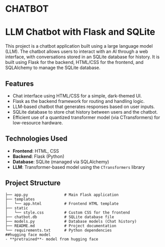 # CHATBOT
# LLM Chatbot with Flask and SQLite

This project is a chatbot application built using a large language model (LLM). The chatbot allows users to interact with an AI through a web interface, with conversations stored in an SQLite database for history. It is built using Flask for the backend, HTML/CSS for the frontend, and SQLAlchemy to manage the SQLite database.

## Features
- Chat interface using HTML/CSS for a simple, dark-themed UI.
- Flask as the backend framework for routing and handling logic.
- LLM-based chatbot that generates responses based on user inputs.
- SQLite database to store chat history between users and the chatbot.
- Efficient use of a quantized transformer model (via CTransformers) for low-resource hardware.

## Technologies Used
- **Frontend**: HTML, CSS
- **Backend**: Flask (Python)
- **Database**: SQLite (managed via SQLAlchemy)
- **LLM**: Transformer-based model using the `CTransformers` library

## Project Structure

```plaintext
├── app.py                # Main Flask application
├── templates
│   └── app.html          # Frontend HTML template
├── static
│   └── style.css         # Custom CSS for the frontend
├── chatbot.db            # SQLite database file
├── models.py             # Database models (Chat history)
├── README.md             # Project documentation
└── requirements.txt      # Python dependencies
##hugging face model
- **pretrained**- model from hugging face
